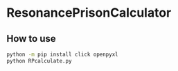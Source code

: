 # ResonancePrisonCalculator
## How to use
```bash
python -m pip install click openpyxl
python RPcalculate.py
```